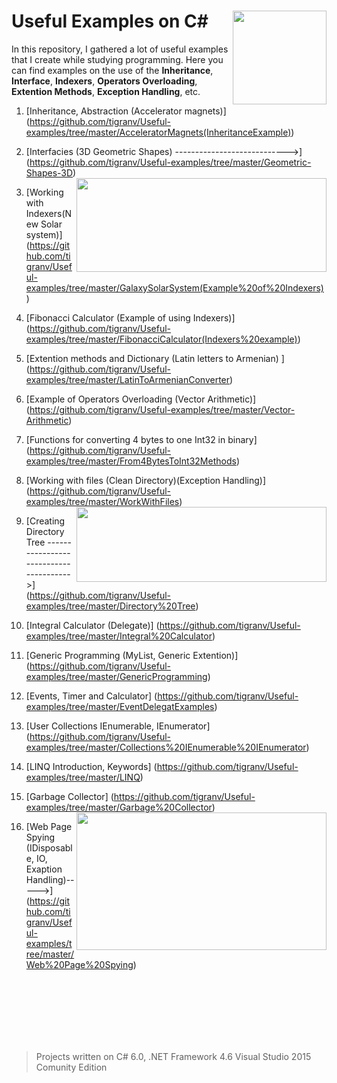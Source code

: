 # Useful Examples on C#  <img src="https://cloud.githubusercontent.com/assets/24522089/21962098/41a510c8-db36-11e6-95ef-eb392a0a1919.png" align="right" width="150px" height="150px" /> 
In this repository, I gathered a lot of useful examples that I create while studying programming. Here you can find examples on the use of the **Inheritance**, **Interface**, **Indexers**, **Operators Overloading**, **Extention Methods**, **Exception Handling**,  etc.

1. [Inheritance, Abstraction (Accelerator magnets)] (https://github.com/tigranv/Useful-examples/tree/master/AcceleratorMagnets(InheritanceExample)) 

2. [Interfacies (3D Geometric Shapes) ---------------------------->] (https://github.com/tigranv/Useful-examples/tree/master/Geometric-Shapes-3D) <img src="https://cloud.githubusercontent.com/assets/24522089/22154134/c4504766-df43-11e6-8bf0-20dd4449a48d.PNG" align="right" width="400px" height="150px" />

3. [Working with Indexers(New Solar system)] (https://github.com/tigranv/Useful-examples/tree/master/GalaxySolarSystem(Example%20of%20Indexers))

4. [Fibonacci Calculator (Example of using Indexers)] (https://github.com/tigranv/Useful-examples/tree/master/FibonacciCalculator(Indexers%20example))

5. [Extention methods and Dictionary (Latin letters to Armenian) ] (https://github.com/tigranv/Useful-examples/tree/master/LatinToArmenianConverter)

6. [Example of Operators Overloading (Vector Arithmetic)] (https://github.com/tigranv/Useful-examples/tree/master/Vector-Arithmetic)

7. [Functions for converting 4 bytes to one Int32 in binary] (https://github.com/tigranv/Useful-examples/tree/master/From4BytesToInt32Methods)

8. [Working with files (Clean Directory)(Exception Handling)] (https://github.com/tigranv/Useful-examples/tree/master/WorkWithFiles) <img src="https://cloud.githubusercontent.com/assets/24522089/22175859/2c1eaaa8-e017-11e6-9694-17371ac3d4be.PNG" align="right" width="400px" height="120px" />


9. [Creating Directory Tree --------------------------------------->] (https://github.com/tigranv/Useful-examples/tree/master/Directory%20Tree)  
10. [Integral Calculator (Delegate)] (https://github.com/tigranv/Useful-examples/tree/master/Integral%20Calculator)

11. [Generic Programming (MyList, Generic Extention)] (https://github.com/tigranv/Useful-examples/tree/master/GenericProgramming)

12. [Events, Timer and Calculator] (https://github.com/tigranv/Useful-examples/tree/master/EventDelegatExamples)

13. [User Collections IEnumerable, IEnumerator] (https://github.com/tigranv/Useful-examples/tree/master/Collections%20IEnumerable%20IEnumerator)

14. [LINQ Introduction, Keywords] (https://github.com/tigranv/Useful-examples/tree/master/LINQ) 


15. [Garbage Collector] (https://github.com/tigranv/Useful-examples/tree/master/Garbage%20Collector)  <img src="https://cloud.githubusercontent.com/assets/24522089/22568638/04730a4e-e9ae-11e6-9c86-c977235a33bf.gif" align="right" width="400px" height="220px" />


16. [Web Page Spying (IDisposable, IO, Exaption Handling)----->] (https://github.com/tigranv/Useful-examples/tree/master/Web%20Page%20Spying)





<br>
<br>
<br>

<br>
<br>
<br>

> Projects written on C# 6.0, .NET Framework 4.6 Visual Studio 2015 Comunity Edition


